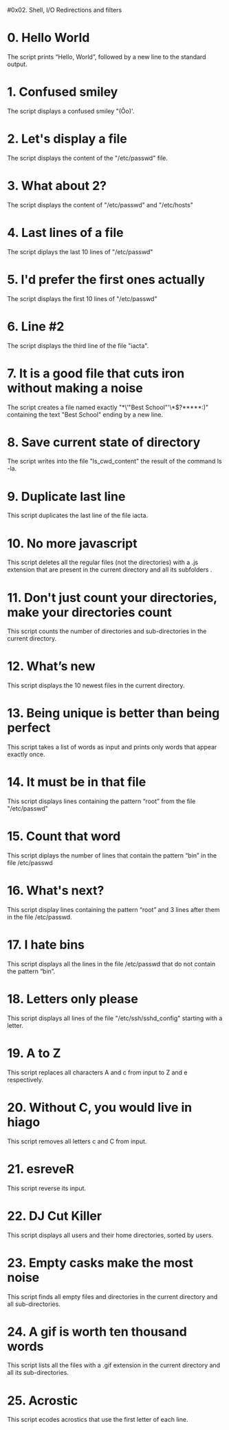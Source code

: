 #0x02. Shell, I/O Redirections and filters
# 0. Hello World
The script prints “Hello, World”, followed by a new line to the standard output.
# 1. Confused smiley
The script displays a confused smiley "(Ôo)'.
# 2. Let's display a file
The script displays the content of the "/etc/passwd" file.
# 3. What about 2?
The script displays  the content of "/etc/passwd" and "/etc/hosts"
# 4. Last lines of a file
The script diplays the last 10 lines of "/etc/passwd"
# 5. I'd prefer the first ones actually
The script displays the first 10 lines of "/etc/passwd"
# 6. Line #2
The script displays the third line of the file "iacta".
# 7. It is a good file that cuts iron without making a noise
The script creates a file named exactly "\*\\'"Best School"\'\\*$\?\*\*\*\*\*:)" containing the text "Best School" ending by a new line.
# 8. Save current state of directory
The script writes into the file "ls_cwd_content" the result of the command ls -la.
# 9. Duplicate last line
This script duplicates the last line of the file iacta.
# 10. No more javascript
This script deletes all the regular files (not the directories) with a .js extension that are present in the current directory and all its subfolders
. 
# 11. Don't just count your directories, make your directories count
This script counts the number of directories and sub-directories in the current directory.
# 12. What’s new
This script displays the 10 newest files in the current directory.
# 13. Being unique is better than being perfect
This script takes a list of words as input and prints only words that appear exactly once.
# 14. It must be in that file
This script displays lines containing the pattern “root” from the file "/etc/passwd"
# 15. Count that word
This script diplays the number of lines that contain the pattern “bin” in the file /etc/passwd
# 16. What's next?
This script display lines containing the pattern “root” and 3 lines after them in the file /etc/passwd.
# 17. I hate bins
This script displays all the lines in the file /etc/passwd that do not contain the pattern “bin”.
# 18. Letters only please
This script displays all lines of the file "/etc/ssh/sshd_config" starting with a letter.
# 19. A to Z
This script replaces all characters A and c from input to Z and e respectively.
# 20. Without C, you would live in hiago
This script removes all letters c and C from input.
# 21. esreveR
This script reverse its input.
# 22. DJ Cut Killer
This script displays all users and their home directories, sorted by users.
# 23. Empty casks make the most noise
This script finds all empty files and directories in the current directory and all sub-directories.
# 24. A gif is worth ten thousand words
This script lists all the files with a .gif extension in the current directory and all its sub-directories.
# 25. Acrostic
This script ecodes acrostics that use the first letter of each line.
